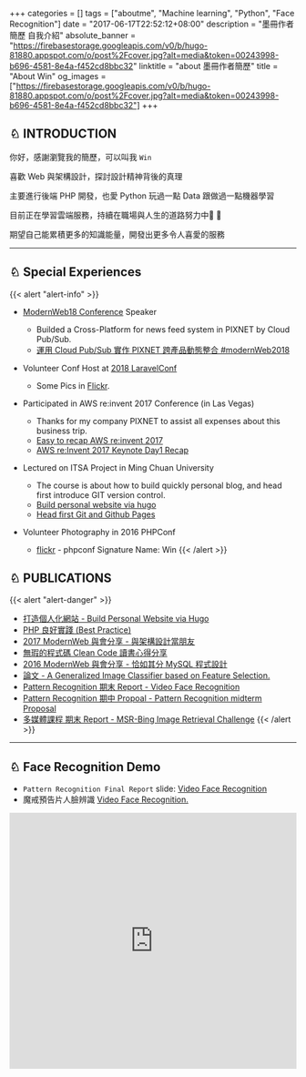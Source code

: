 +++
categories = []
tags = ["aboutme", "Machine learning", "Python", "Face Recognition"]
date = "2017-06-17T22:52:12+08:00"
description = "墨冊作者簡歷 自我介紹"
absolute_banner = "https://firebasestorage.googleapis.com/v0/b/hugo-81880.appspot.com/o/post%2Fcover.jpg?alt=media&token=00243998-b696-4581-8e4a-f452cd8bbc32"
linktitle = "about 墨冊作者簡歷"
title = "About Win"
og_images = ["https://firebasestorage.googleapis.com/v0/b/hugo-81880.appspot.com/o/post%2Fcover.jpg?alt=media&token=00243998-b696-4581-8e4a-f452cd8bbc32"]
+++

<h2> ♘ INTRODUCTION</h2>

<p>你好，感謝瀏覽我的簡歷，可以叫我 <code>Win</code></p>
<p>喜歡 Web 與架構設計，探討設計精神背後的真理
<p>主要進行後端 PHP 開發，也愛 Python 玩過一點 Data 跟做過一點機器學習</p>
<p>目前正在學習雲端服務，持續在職場與人生的道路努力中💪 💪 </p>
<p>期望自己能累積更多的知識能量，開發出更多令人喜愛的服務</p>


----

## ♘ Special Experiences

{{< alert "alert-info" >}}
- [ModernWeb18 Conference](https://modernweb.tw/agenda.html) Speaker
    - Builded a Cross-Platform for news feed system in PIXNET by Cloud Pub/Sub.
    - [運用 Cloud Pub/Sub 實作 PIXNET 跨產品動態整合 #modernWeb2018](https://www.slideshare.net/kylinfish/newsfeed-for-crossplatformviapubsub)

- Volunteer Conf Host at [2018 LaravelConf](https://laravelconf.tw/zh-TW)
    - Some Pics in [Flickr](https://www.flickr.com/photos/laravelconftw/43013065034/in/album-72157693702967950/).

- Participated in AWS re:invent 2017 Conference (in Las Vegas)
    - Thanks for my company PIXNET to assist all expenses about this business trip.
    - [Easy to recap AWS re:invent 2017](https://www.slideshare.net/kylinfish/easy-to-recap-aws-reinvent-2017)
    - [AWS re:Invent 2017 Keynote Day1 Recap](https://kylinyu.win/reinvent_keynote_day1_recap/)

- Lectured on ITSA Project in Ming Chuan University
    - The course is about how to build quickly personal blog, and head first introduce GIT version control.
    - [Build personal website via hugo](https://www.slideshare.net/kylinfish/build-personal-website-via-hugo)
    - [Head first Git and Github Pages](https://www.slideshare.net/kylinfish/headfirstgitandgithubpages)

- Volunteer Photography in 2016 PHPConf
    - [flickr](https://www.flickr.com/photos/phpconf/sets/72157676129965046) - phpconf Signature Name: Win
{{< /alert >}}

## ♘ PUBLICATIONS

{{< alert "alert-danger" >}}
* [打造個人化網站 - Build Personal Website via Hugo](https://www.slideshare.net/kylinfish/build-personal-website-via-hugo)
* [PHP 良好實踐 (Best Practice)](https://www.slideshare.net/kylinfish/build-personal-website-via-hugo)
* [2017 ModernWeb 與會分享 - 與架構設計當朋友](https://www.slideshare.net/kylinfish/ss-80020439)
* [無瑕的程式碼 Clean Code 讀書心得分享](https://www.slideshare.net/kylinfish/clean-code-72688451)
* [2016 ModernWeb 與會分享 - 恰如其分 MySQL 程式設計](https://www.slideshare.net/kylinfish/modernweb-mysql)
* [論文 - A Generalized Image Classifier based on Feature Selection.](http://ndltd.ncl.edu.tw/cgi-bin/gs32/gsweb.cgi?o=dnclcdr&s=id=%22103NTNU5392006%22.&searchmode=basic)
* [Pattern Recognition 期末 Report - Video Face Recognition](https://www.slideshare.net/kylinfish/pattern-recognition-midterm-proposal)
* [Pattern Recognition 期中 Propoal - Pattern Recognition midterm Proposal](https://www.slideshare.net/kylinfish/pattern-recognition-midterm-proposal)
* [多媒體課程 期末 Report - MSR-Bing Image Retrieval Challenge](https://www.slideshare.net/kylinfish/msrbing-image-retrieval-challenge-written-by-win)
{{< /alert >}}

----

## ♘ Face Recognition Demo

* `Pattern Recognition Final Report` slide: [Video Face Recognition](http://www.slideshare.net/kylinfish/video-face-recognition-pattern-recognition-final-report-43037436)
* 魔戒預告片人臉辨識 [Video Face Recognition.](https://www.youtube.com/watch?v=-gou12pMmt4)

<iframe width="100%" height="450" src="https://www.youtube.com/embed/-gou12pMmt4" frameborder="0" allowfullscreen></iframe>


<script type="text/javascript">
(function(d,s,id){var z=d.createElement(s);z.type="text/javascript";z.id=id;z.async=true;z.src="//static.zotabox.com/0/b/0b20715fb7c5566c7604a7940f10f254/widgets.js";var sz=d.getElementsByTagName(s)[0];sz.parentNode.insertBefore(z,sz)}(document,"script","zb-embed-code"));
</script>
